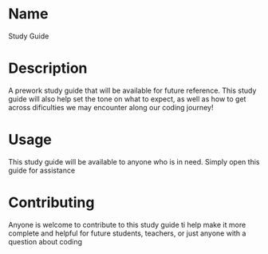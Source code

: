# Name
Study Guide
# Description
A prework study guide that will be available for future reference. This study guide will also help set the tone on what to expect, as well as how to get across dificulties we may encounter along our coding journey!
# Usage
This study guide will be available to anyone who is in need. Simply open this guide for assistance
# Contributing
Anyone is welcome to contribute to this study guide ti help make it more complete and helpful for future students, teachers, or just anyone with a question about coding
